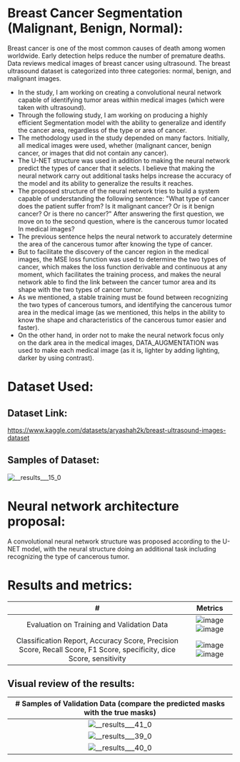 # Breast Cancer Segmentation (Malignant, Benign, Normal):
Breast cancer is one of the most common causes of death among women worldwide. Early detection helps reduce the number of premature deaths. Data reviews medical images of breast cancer using ultrasound. The breast ultrasound dataset is categorized into three categories: normal, benign, and malignant images.
- In the study, I am working on creating a convolutional neural network capable of identifying tumor areas within medical images (which were taken with ultrasound).
- Through the following study, I am working on producing a highly efficient Segmentation model with the ability to generalize and identify the cancer area, regardless of the type or area of cancer.
- The methodology used in the study depended on many factors. Initially, all medical images were used, whether (malignant cancer, benign cancer, or images that did not contain any cancer).
- The U-NET structure was used in addition to making the neural network predict the types of cancer that it selects. I believe that making the neural network carry out additional tasks helps increase the accuracy of the model and its ability to generalize the results it reaches.
- The proposed structure of the neural network tries to build a system capable of understanding the following sentence: "What type of cancer does the patient suffer from? Is it malignant cancer? Or is it benign cancer? Or is there no cancer?" After answering the first question, we move on to the second question, where is the cancerous tumor located In medical images?
- The previous sentence helps the neural network to accurately determine the area of ​​the cancerous tumor after knowing the type of cancer.
- But to facilitate the discovery of the cancer region in the medical images, the MSE loss function was used to determine the two types of cancer, which makes the loss function derivable and continuous at any moment, which facilitates the training process, and makes the neural network able to find the link between the cancer tumor area and its shape with the two types of cancer tumor.
- As we mentioned, a stable training must be found between recognizing the two types of cancerous tumors, and identifying the cancerous tumor area in the medical image (as we mentioned, this helps in the ability to know the shape and characteristics of the cancerous tumor easier and faster).
- On the other hand, in order not to make the neural network focus only on the dark area in the medical images, DATA_AUGMENTATION was used to make each medical image (as it is, lighter by adding lighting, darker by using contrast).
# Dataset Used:
## Dataset Link: 
https://www.kaggle.com/datasets/aryashah2k/breast-ultrasound-images-dataset
## Samples of Dataset:
![__results___15_0](https://github.com/kaledhoshme123/Breast-cancer-segmentation-malignant-benign-normal-/assets/108609519/f411d764-20b8-4aee-b16d-40bd5872d67a)

# Neural network architecture proposal:
A convolutional neural network structure was proposed according to the U-NET model, with the neural structure doing an additional task including recognizing the type of cancerous tumor.
# Results and metrics:
| # | Metrics |
| :---:   | :---: |
| Evaluation on Training and Validation Data |  ![image](https://github.com/kaledhoshme123/Breast-cancer-segmentation-malignant-benign-normal-/assets/108609519/22f06daf-d616-479d-baf2-789f538a55a5) ![image](https://github.com/kaledhoshme123/Breast-cancer-segmentation-malignant-benign-normal-/assets/108609519/f4f65453-a658-4b33-9b45-6cbc7120e615)|
| Classification Report, Accuracy Score, Precision Score, Recall Score, F1 Score, specificity, dice Score, sensitivity |  ![image](https://github.com/kaledhoshme123/Breast-cancer-segmentation-malignant-benign-normal-/assets/108609519/3ac7d756-0563-43eb-9557-4987383cd202) ![image](https://github.com/kaledhoshme123/Breast-cancer-segmentation-malignant-benign-normal-/assets/108609519/eaca1f0b-161d-4ec1-93f1-97d6efd6afca)|

## Visual review of the results:
| # Samples of Validation Data (compare the predicted masks with the true masks)    |
| :---: |
| ![__results___41_0](https://github.com/kaledhoshme123/Breast-cancer-segmentation-malignant-benign-normal-/assets/108609519/9f35141d-2359-4cf9-8491-a50cdb64af55)|
|  ![__results___39_0](https://github.com/kaledhoshme123/Breast-cancer-segmentation-malignant-benign-normal-/assets/108609519/7ac45d11-a2d6-4516-8c8a-c06caef0c135)|
| ![__results___40_0](https://github.com/kaledhoshme123/Breast-cancer-segmentation-malignant-benign-normal-/assets/108609519/911d8b8f-f81a-42ed-9a42-1a63b1e4668a)|
